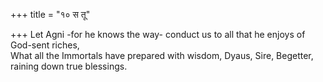 +++
title = "१० स तू"

+++
Let Agni -for he knows the way- conduct us to all that he enjoys of God-sent riches,  
     What all the Immortals have prepared with wisdom, Dyaus, Sire, Begetter, raining down true blessings.